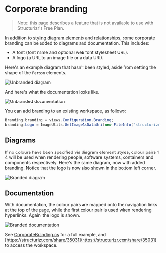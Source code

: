 # Corporate branding

> Note: this page describes a feature that is not available to use with Structurizr's Free Plan.

In addition to [styling diagram elements](styling-elements.md) and [relationships](styling-relationships.md), some corporate branding can be added to diagrams and documentation. This includes:

- A font (font name and optional web font stylesheet URL).
- A logo (a URL to an image file or a data URI).

Here's an example diagram that hasn't been styled, aside from setting the shape of the ```Person``` elements.

![Unbranded diagram](images/corporate-branding-1.png)

And here's what the documentation looks like.

![Unbranded documentation](images/corporate-branding-2.png)

You can add branding to an existing workspace, as follows:

```c#
Branding branding = views.Configuration.Branding;
branding.Logo = ImageUtils.GetImageAsDataUri(new FileInfo("structurizr-logo.png"));
```

## Diagrams

If no colours have been specified via diagram element styles, colour pairs 1-4 will be used when rendering people, software systems, containers and components respectively.  Here's the same diagram, now with added branding. Notice that the logo is now also shown in the bottom left corner.

![Branded diagram](images/corporate-branding-3.png)

## Documentation

With documentation, the colour pairs are mapped onto the navigation links at the top of the page, while the first colour pair is used when rendering hyperlinks. Again, the logo is shown.

![Branded documentation](images/corporate-branding-4.png)

See [CorporateBranding.cs](https://github.com/structurizr/dotnet/blob/master/AtlasEngine.Modelling.C5.Examples/CorporateBranding.cs) for a full example, and [https://structurizr.com/share/35031](https://structurizr.com/share/35031) to access the workspace.
